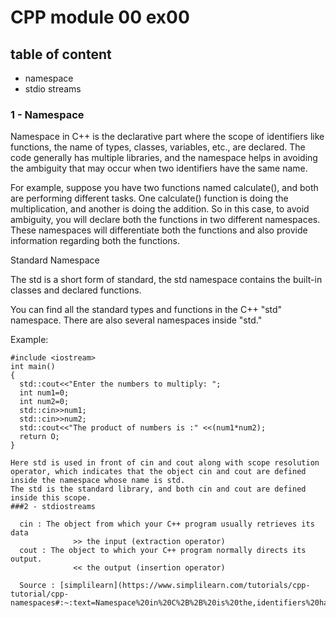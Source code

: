# CPP module 00 ex00
## table of content
- namespace
- stdio streams

### 1 - Namespace

Namespace in C++ is the declarative part where the scope of identifiers like functions, the name of types, classes, variables, etc., are declared. The code generally has multiple libraries, and the namespace helps in avoiding the ambiguity that may occur when two identifiers have the same name.

For example, suppose you have two functions named calculate(), and both are performing different tasks. One calculate() function is doing the multiplication, and another is doing the addition. So in this case, to avoid ambiguity, you will declare both the functions in two different namespaces. These namespaces will differentiate both the functions and also provide information regarding both the functions.

Standard Namespace

The std is a short form of standard, the std namespace contains the built-in classes and declared functions.

You can find all the standard types and functions in the C++ "std" namespace. There are also several namespaces inside "std."

Example:

```
#include <iostream>
int main()
{
  std::cout<<"Enter the numbers to multiply: "; 
  int num1=0;
  int num2=0; 
  std::cin>>num1;
  std::cin>>num2;
  std::cout<<"The product of numbers is :" <<(num1*num2);
  return O;
}

Here std is used in front of cin and cout along with scope resolution operator, which indicates that the object cin and cout are defined inside the namespace whose name is std.
The std is the standard library, and both cin and cout are defined inside this scope.
###2 - stdiostreams
  
  cin : The object from which your C++ program usually retrieves its data
              >> the input (extraction operator)
  cout : The object to which your C++ program normally directs its output.
              << the output (insertion operator)
  
  Source : [simplilearn](https://www.simplilearn.com/tutorials/cpp-tutorial/cpp-namespaces#:~:text=Namespace%20in%20C%2B%2B%20is%20the,identifiers%20have%20the%20same%20name.)
